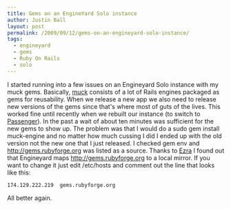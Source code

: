 ```yaml
---
title: Gems on an EngineYard Solo instance
author: Justin Ball
layout: post
permalink: /2009/09/12/gems-on-an-engineyard-solo-instance/
tags:
  - engineyard
  - gems
  - Ruby On Rails
  - solo
---
```


I started running into a few issues on an Engineyard Solo instance with my muck gems. Basically, [muck][1] consists of a lot of
Rails engines packaged as gems for reusability. When we release a new app we also need to release new versions of the gems since
that's where most of guts of the lives. This worked fine until recently when we rebuilt our instance (to switch to [Passenger][2]).
In the past a wait of about ten minutes was sufficient for the new gems to show up. The problem was that I would do a sudo gem
install muck-engine and no matter how much cussing I did I ended up with the old version not the new one that I just released.
I checked gem env and http://gems.rubyforge.org was listed as a source. Thanks to [Ezra][3] I found out that Engineyard
maps http://gems.rubyforge.org to a local mirror. If you want to change it just edit /etc/hosts and comment out the
line that looks like this:

 [1]: http://github.com/jbasdf/muck/tree/master
 [2]: http://www.modrails.com/
 [3]: http://brainspl.at/

    174.129.222.219  gems.rubyforge.org

All better again.